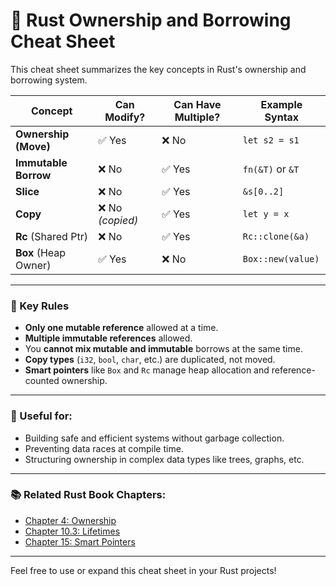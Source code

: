 # 🦀 Rust Ownership and Borrowing Cheat Sheet

This cheat sheet summarizes the key concepts in Rust's ownership and borrowing system.

| Concept               | Can Modify? | Can Have Multiple? | Example Syntax              |
|-----------------------|-------------|---------------------|-----------------------------|
| **Ownership (Move)**  | ✅ Yes       | ❌ No                | `let s2 = s1`               |
| **Immutable Borrow**  | ❌ No        | ✅ Yes               | `fn(&T)` or `&T`            |
| **Slice**             | ❌ No        | ✅ Yes               | `&s[0..2]`                  |
| **Copy**              | ❌ No *(copied)* | ✅ Yes         | `let y = x`                 |
| **Rc** (Shared Ptr)   | ❌ No        | ✅ Yes               | `Rc::clone(&a)`             |
| **Box** (Heap Owner)  | ✅ Yes       | ❌ No                | `Box::new(value)`           |

---

### 📌 Key Rules

- **Only one mutable reference** allowed at a time.
- **Multiple immutable references** allowed.
- You **cannot mix mutable and immutable** borrows at the same time.
- **Copy types** (`i32`, `bool`, `char`, etc.) are duplicated, not moved.
- **Smart pointers** like `Box` and `Rc` manage heap allocation and reference-counted ownership.

---

### 🧠 Useful for:

- Building safe and efficient systems without garbage collection.
- Preventing data races at compile time.
- Structuring ownership in complex data types like trees, graphs, etc.

---

### 📚 Related Rust Book Chapters:

- [Chapter 4: Ownership](https://doc.rust-lang.org/book/ch04-00-understanding-ownership.html)
- [Chapter 10.3: Lifetimes](https://doc.rust-lang.org/book/ch10-03-lifetime-syntax.html)
- [Chapter 15: Smart Pointers](https://doc.rust-lang.org/book/ch15-00-smart-pointers.html)

---

Feel free to use or expand this cheat sheet in your Rust projects!

